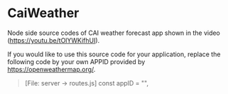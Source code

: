 # CaiWeather
Node side source codes of CAI weather forecast app shown in the video (https://youtu.be/tOlYWKifhUI).

If you would like to use this source code for your application, replace the following code by your own APPID provided by https://openweathermap.org/.
> [File: server -> routes.js]
> const appID = "<Replace to your APP ID>",

